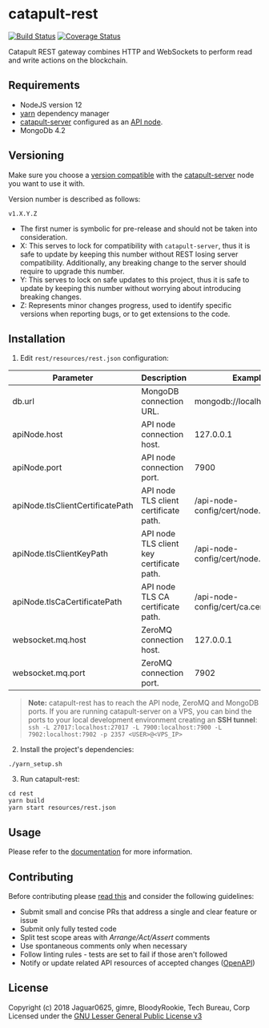 # catapult-rest

[![Build Status](https://api.travis-ci.com/nemtech/catapult-rest.svg?branch=master)](https://travis-ci.com/nemtech/catapult-rest)
[![Coverage Status](https://coveralls.io/repos/github/nemtech/catapult-rest/badge.svg?branch=master)](https://coveralls.io/github/nemtech/catapult-rest?branch=master)

Catapult REST gateway combines HTTP and WebSockets to perform read and write actions on the blockchain.

## Requirements

- NodeJS version 12
- [yarn][yarn] dependency manager
- [catapult-server][catapult-server] configured as an [API node][api-node].
- MongoDb 4.2

## Versioning

Make sure you choose a [version compatible](COMPATIBILITY.md) with the [catapult-server][catapult-server] node you want to use it with.

Version number is described as follows:

`v1.X.Y.Z`

- The first numer is symbolic for pre-release and should not be taken into consideration.
- X: This serves to lock for compatibility with `catapult-server`, thus it is safe to update by keeping this number without REST
losing server compatibility. Additionally, any breaking change to the server should require to upgrade this number.
- Y: This serves to lock on safe updates to this project, thus it is safe to update by keeping this number without worrying about
introducing breaking changes.
- Z: Represents minor changes progress, used to identify specific versions when reporting bugs, or to get extensions to the code.

## Installation

1. Edit ``rest/resources/rest.json`` configuration:

| Parameter | Description | Example  |
|-|-|-|
| db.url | MongoDB connection URL. | mongodb://localhost:27017/ |
| apiNode.host | API node connection host. | 127.0.0.1 |
| apiNode.port | API node connection port. | 7900 |
| apiNode.tlsClientCertificatePath | API node TLS client certificate path. | /api-node-config/cert/node.crt.pem |
| apiNode.tlsClientKeyPath | API node TLS client key certificate path.  | /api-node-config/cert/node.key.pem |
| apiNode.tlsCaCertificatePath| API node TLS CA certificate path. | /api-node-config/cert/ca.cert.pem |
| websocket.mq.host | ZeroMQ connection host. |  127.0.0.1 |
| websocket.mq.port | ZeroMQ connection port. |  7902 |

> **Note:** catapult-rest has to reach the API node, ZeroMQ and MongoDB ports. If you are running catapult-server on a VPS, you can bind the ports to your local development environment creating an **SSH tunnel**: ``ssh -L 27017:localhost:27017 -L 7900:localhost:7900 -L 7902:localhost:7902 -p 2357 <USER>@<VPS_IP>``

2. Install the project's dependencies:

```
./yarn_setup.sh
```

3. Run catapult-rest:

```
cd rest
yarn build
yarn start resources/rest.json
```

## Usage

Please refer to the [documentation](https://nemtech.github.io/api.html) for more information.

## Contributing

Before contributing please [read this](CONTRIBUTING.md) and consider the following guidelines:
- Submit small and concise PRs that address a single and clear feature or issue
- Submit only fully tested code
- Split test scope areas with _Arrange/Act/Assert_ comments
- Use spontaneous comments only when necessary
- Follow linting rules - tests are set to fail if those aren't followed
- Notify or update related API resources of accepted changes ([OpenAPI](https://github.com/nemtech/symbol-openapi))

## License

Copyright (c) 2018 Jaguar0625, gimre, BloodyRookie, Tech Bureau, Corp Licensed under the [GNU Lesser General Public License v3](LICENSE)

[yarn]: https://yarnpkg.com/lang/en/
[catapult-server]: https://github.com/nemtech/catapult-server
[api-node]: https://nemtech.github.io/server.html#installation
